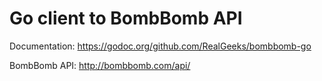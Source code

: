 # Go client to BombBomb API

Documentation: https://godoc.org/github.com/RealGeeks/bombbomb-go

BombBomb API: http://bombbomb.com/api/
